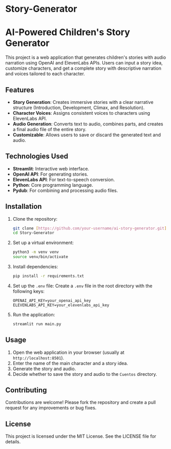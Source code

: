 # Story-Generator
# AI-Powered Children's Story Generator

This project is a web application that generates children's stories with audio narration using OpenAI and ElevenLabs APIs. Users can input a story idea, customize characters, and get a complete story with descriptive narration and voices tailored to each character.

## Features

- **Story Generation**: Creates immersive stories with a clear narrative structure (Introduction, Development, Climax, and Resolution).
- **Character Voices**: Assigns consistent voices to characters using ElevenLabs API.
- **Audio Generation**: Converts text to audio, combines parts, and creates a final audio file of the entire story.
- **Customizable**: Allows users to save or discard the generated text and audio.

## Technologies Used

- **Streamlit**: Interactive web interface.
- **OpenAI API**: For generating stories.
- **ElevenLabs API**: For text-to-speech conversion.
- **Python**: Core programming language.
- **Pydub**: For combining and processing audio files.

## Installation

1. Clone the repository:
    ```bash
    git clone [https://github.com/your-username/ai-story-generator.git](https://github.com/carlicode/Story-Generator.git)
    cd Story-Generator
    ```

2. Set up a virtual environment:
    ```bash
    python3 -m venv venv
    source venv/bin/activate
    ```

3. Install dependencies:
    ```bash
    pip install -r requirements.txt
    ```

4. Set up the `.env` file:
    Create a `.env` file in the root directory with the following keys:
    ```
    OPENAI_API_KEY=your_openai_api_key
    ELEVENLABS_API_KEY=your_elevenlabs_api_key
    ```

5. Run the application:
    ```bash
    streamlit run main.py
    ```

## Usage

1. Open the web application in your browser (usually at `http://localhost:8501`).
2. Enter the name of the main character and a story idea.
3. Generate the story and audio.
4. Decide whether to save the story and audio to the `Cuentos` directory.

## Contributing

Contributions are welcome! Please fork the repository and create a pull request for any improvements or bug fixes.

## License

This project is licensed under the MIT License. See the LICENSE file for details.
